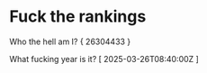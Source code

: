 # Fuck the rankings

Who the hell am I?
{ 26304433 }

What fucking year is it?
[ 2025-03-26T08:40:00Z ]

